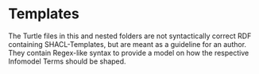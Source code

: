 # Templates

The Turtle files in this and nested folders are not syntactically correct RDF containing SHACL-Templates, but are meant as a guideline for an author. They contain Regex-like syntax to provide a model on how the respective Infomodel Terms should be shaped.
